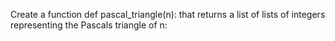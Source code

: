 Create a function def pascal_triangle(n): that returns a list of lists of integers representing the Pascals triangle of n:

